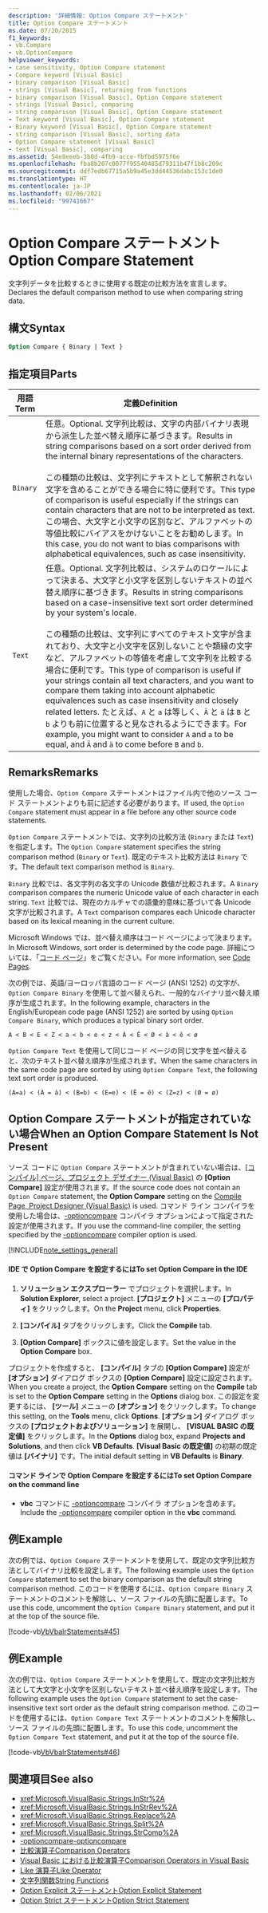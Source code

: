 ```yaml
---
description: '詳細情報: Option Compare ステートメント'
title: Option Compare ステートメント
ms.date: 07/20/2015
f1_keywords:
- vb.Compare
- vb.OptionCompare
helpviewer_keywords:
- case sensitivity, Option Compare statement
- Compare keyword [Visual Basic]
- binary comparison [Visual Basic]
- strings [Visual Basic], returning from functions
- binary comparison [Visual Basic], Option Compare statement
- strings [Visual Basic], comparing
- string comparison [Visual Basic], Option Compare statement
- Text keyword [Visual Basic], Option Compare statement
- Binary keyword [Visual Basic], Option Compare statement
- string comparison [Visual Basic], sorting data
- Option Compare statement [Visual Basic]
- text [Visual Basic], comparing
ms.assetid: 54e8eeeb-3b0d-4fb9-acce-fbfbd5975f6e
ms.openlocfilehash: fba8b207c0077f95540485d79311b47f1b8c209c
ms.sourcegitcommit: ddf7edb67715a5b9a45e3dd44536dabc153c1de0
ms.translationtype: HT
ms.contentlocale: ja-JP
ms.lasthandoff: 02/06/2021
ms.locfileid: "99741667"
---
```

# <a name="option-compare-statement"></a><span data-ttu-id="355be-103">Option Compare ステートメント</span><span class="sxs-lookup"><span data-stu-id="355be-103">Option Compare Statement</span></span>

<span data-ttu-id="355be-104">文字列データを比較するときに使用する既定の比較方法を宣言します。</span><span class="sxs-lookup"><span data-stu-id="355be-104">Declares the default comparison method to use when comparing string data.</span></span>  
  
## <a name="syntax"></a><span data-ttu-id="355be-105">構文</span><span class="sxs-lookup"><span data-stu-id="355be-105">Syntax</span></span>  
  
```vb  
Option Compare { Binary | Text }  
```  
  
## <a name="parts"></a><span data-ttu-id="355be-106">指定項目</span><span class="sxs-lookup"><span data-stu-id="355be-106">Parts</span></span>  
  
|<span data-ttu-id="355be-107">用語</span><span class="sxs-lookup"><span data-stu-id="355be-107">Term</span></span>|<span data-ttu-id="355be-108">定義</span><span class="sxs-lookup"><span data-stu-id="355be-108">Definition</span></span>|  
|---|---|  
|`Binary`|<span data-ttu-id="355be-109">任意。</span><span class="sxs-lookup"><span data-stu-id="355be-109">Optional.</span></span> <span data-ttu-id="355be-110">文字列比較は、文字の内部バイナリ表現から派生した並べ替え順序に基づきます。</span><span class="sxs-lookup"><span data-stu-id="355be-110">Results in string comparisons based on a sort order derived from the internal binary representations of the characters.</span></span><br /><br /> <span data-ttu-id="355be-111">この種類の比較は、文字列にテキストとして解釈されない文字を含めることができる場合に特に便利です。</span><span class="sxs-lookup"><span data-stu-id="355be-111">This type of comparison is useful especially if the strings can contain characters that are not to be interpreted as text.</span></span> <span data-ttu-id="355be-112">この場合、大文字と小文字の区別など、アルファベットの等値比較にバイアスをかけないことをお勧めします。</span><span class="sxs-lookup"><span data-stu-id="355be-112">In this case, you do not want to bias comparisons with alphabetical equivalences, such as case insensitivity.</span></span>|  
|`Text`|<span data-ttu-id="355be-113">任意。</span><span class="sxs-lookup"><span data-stu-id="355be-113">Optional.</span></span> <span data-ttu-id="355be-114">文字列比較は、システムのロケールによって決まる、大文字と小文字を区別しないテキストの並べ替え順序に基づきます。</span><span class="sxs-lookup"><span data-stu-id="355be-114">Results in string comparisons based on a case-insensitive text sort order determined by your system's locale.</span></span><br /><br /> <span data-ttu-id="355be-115">この種類の比較は、文字列にすべてのテキスト文字が含まれており、大文字と小文字を区別しないことや類縁の文字など、アルファベットの等値を考慮して文字列を比較する場合に便利です。</span><span class="sxs-lookup"><span data-stu-id="355be-115">This type of comparison is useful if your strings contain all text characters, and you want to compare them taking into account alphabetic equivalences such as case insensitivity and closely related letters.</span></span> <span data-ttu-id="355be-116">たとえば、`A` と `a` は等しく、`Ä` と `ä` は `B` と `b` よりも前に位置すると見なされるようにできます。</span><span class="sxs-lookup"><span data-stu-id="355be-116">For example, you might want to consider `A` and `a` to be equal, and `Ä` and `ä` to come before `B` and `b`.</span></span>|  
  
## <a name="remarks"></a><span data-ttu-id="355be-117">Remarks</span><span class="sxs-lookup"><span data-stu-id="355be-117">Remarks</span></span>  

 <span data-ttu-id="355be-118">使用した場合、`Option Compare` ステートメントはファイル内で他のソース コード ステートメントよりも前に記述する必要があります。</span><span class="sxs-lookup"><span data-stu-id="355be-118">If used, the `Option Compare` statement must appear in a file before any other source code statements.</span></span>  
  
 <span data-ttu-id="355be-119">`Option Compare` ステートメントでは、文字列の比較方法 (`Binary` または `Text`) を指定します。</span><span class="sxs-lookup"><span data-stu-id="355be-119">The `Option Compare` statement specifies the string comparison method (`Binary` or `Text`).</span></span>  <span data-ttu-id="355be-120">既定のテキスト比較方法は `Binary` です。</span><span class="sxs-lookup"><span data-stu-id="355be-120">The default text comparison method is `Binary`.</span></span>  
  
 <span data-ttu-id="355be-121">`Binary` 比較では、各文字列の各文字の Unicode 数値が比較されます。</span><span class="sxs-lookup"><span data-stu-id="355be-121">A `Binary` comparison compares the numeric Unicode value of each character in each string.</span></span> <span data-ttu-id="355be-122">`Text` 比較では、現在のカルチャでの語彙的意味に基づいて各 Unicode 文字が比較されます。</span><span class="sxs-lookup"><span data-stu-id="355be-122">A `Text` comparison compares each Unicode character based on its lexical meaning in the current culture.</span></span>  
  
 <span data-ttu-id="355be-123">Microsoft Windows では、並べ替え順序はコード ページによって決まります。</span><span class="sxs-lookup"><span data-stu-id="355be-123">In Microsoft Windows, sort order is determined by the code page.</span></span> <span data-ttu-id="355be-124">詳細については、「[コード ページ](/cpp/c-runtime-library/code-pages)」をご覧ください。</span><span class="sxs-lookup"><span data-stu-id="355be-124">For more information, see [Code Pages](/cpp/c-runtime-library/code-pages).</span></span>  
  
 <span data-ttu-id="355be-125">次の例では、英語/ヨーロッパ言語のコード ページ (ANSI 1252) の文字が、`Option Compare Binary` を使用して並べ替えられ、一般的なバイナリ並べ替え順序が生成されます。</span><span class="sxs-lookup"><span data-stu-id="355be-125">In the following example, characters in the English/European code page (ANSI 1252) are sorted by using `Option Compare Binary`, which produces a typical binary sort order.</span></span>  
  
 `A < B < E < Z < a < b < e < z < À < Ê < Ø < à < ê < ø`  
  
 <span data-ttu-id="355be-126">`Option Compare Text` を使用して同じコード ページの同じ文字を並べ替えると、次のテキスト並べ替え順序が生成されます。</span><span class="sxs-lookup"><span data-stu-id="355be-126">When the same characters in the same code page are sorted by using `Option Compare Text`, the following text sort order is produced.</span></span>  
  
 `(A=a) < (À = à) < (B=b) < (E=e) < (Ê = ê) < (Z=z) < (Ø = ø)`  
  
## <a name="when-an-option-compare-statement-is-not-present"></a><span data-ttu-id="355be-127">Option Compare ステートメントが指定されていない場合</span><span class="sxs-lookup"><span data-stu-id="355be-127">When an Option Compare Statement Is Not Present</span></span>  

 <span data-ttu-id="355be-128">ソース コードに `Option Compare` ステートメントが含まれていない場合は、[[コンパイル] ページ、プロジェクト デザイナー (Visual Basic)](/visualstudio/ide/reference/compile-page-project-designer-visual-basic) の **[Option Compare]** 設定が使用されます。</span><span class="sxs-lookup"><span data-stu-id="355be-128">If the source code does not contain an `Option Compare` statement, the **Option Compare** setting on the [Compile Page, Project Designer (Visual Basic)](/visualstudio/ide/reference/compile-page-project-designer-visual-basic) is used.</span></span> <span data-ttu-id="355be-129">コマンド ライン コンパイラを使用した場合は、[-optioncompare](../../reference/command-line-compiler/optioncompare.md) コンパイラ オプションによって指定された設定が使用されます。</span><span class="sxs-lookup"><span data-stu-id="355be-129">If you use the command-line compiler, the setting specified by the [-optioncompare](../../reference/command-line-compiler/optioncompare.md) compiler option is used.</span></span>  
  
[!INCLUDE[note_settings_general](~/includes/note-settings-general-md.md)]  
  
#### <a name="to-set-option-compare-in-the-ide"></a><span data-ttu-id="355be-130">IDE で Option Compare を設定するには</span><span class="sxs-lookup"><span data-stu-id="355be-130">To set Option Compare in the IDE</span></span>  
  
1. <span data-ttu-id="355be-131">**ソリューション エクスプローラー** でプロジェクトを選択します。</span><span class="sxs-lookup"><span data-stu-id="355be-131">In **Solution Explorer**, select a project.</span></span> <span data-ttu-id="355be-132">**[プロジェクト]** メニューの **[プロパティ]** をクリックします。</span><span class="sxs-lookup"><span data-stu-id="355be-132">On the **Project** menu, click **Properties**.</span></span>  
  
2. <span data-ttu-id="355be-133">**[コンパイル]** タブをクリックします。</span><span class="sxs-lookup"><span data-stu-id="355be-133">Click the **Compile** tab.</span></span>  
  
3. <span data-ttu-id="355be-134">**[Option Compare]** ボックスに値を設定します。</span><span class="sxs-lookup"><span data-stu-id="355be-134">Set the value in the **Option Compare** box.</span></span>  
  
 <span data-ttu-id="355be-135">プロジェクトを作成すると、 **[コンパイル]** タブの **[Option Compare]** 設定が **[オプション]** ダイアログ ボックスの **[Option Compare]** 設定に設定されます。</span><span class="sxs-lookup"><span data-stu-id="355be-135">When you create a project, the **Option Compare** setting on the **Compile** tab is set to the **Option Compare** setting in the **Options** dialog box.</span></span> <span data-ttu-id="355be-136">この設定を変更するには、 **[ツール]** メニューの **[オプション]** をクリックします。</span><span class="sxs-lookup"><span data-stu-id="355be-136">To change this setting, on the **Tools** menu, click **Options**.</span></span> <span data-ttu-id="355be-137">**[オプション]** ダイアログ ボックスの **[プロジェクトおよびソリューション]** を展開し、 **[VISUAL BASIC の既定値]** をクリックします。</span><span class="sxs-lookup"><span data-stu-id="355be-137">In the **Options** dialog box, expand **Projects and Solutions**, and then click **VB Defaults**.</span></span> <span data-ttu-id="355be-138">**[Visual Basic の既定値]** の初期の既定値は **[バイナリ]** です。</span><span class="sxs-lookup"><span data-stu-id="355be-138">The initial default setting in **VB Defaults** is **Binary**.</span></span>  
  
#### <a name="to-set-option-compare-on-the-command-line"></a><span data-ttu-id="355be-139">コマンド ラインで Option Compare を設定するには</span><span class="sxs-lookup"><span data-stu-id="355be-139">To set Option Compare on the command line</span></span>  
  
- <span data-ttu-id="355be-140">**vbc** コマンドに [-optioncompare](../../reference/command-line-compiler/optioncompare.md) コンパイラ オプションを含めます。</span><span class="sxs-lookup"><span data-stu-id="355be-140">Include the [-optioncompare](../../reference/command-line-compiler/optioncompare.md) compiler option in the **vbc** command.</span></span>  
  
## <a name="example"></a><span data-ttu-id="355be-141">例</span><span class="sxs-lookup"><span data-stu-id="355be-141">Example</span></span>  

 <span data-ttu-id="355be-142">次の例では、`Option Compare` ステートメントを使用して、既定の文字列比較方法としてバイナリ比較を設定します。</span><span class="sxs-lookup"><span data-stu-id="355be-142">The following example uses the `Option Compare` statement to set the binary comparison as the default string comparison method.</span></span> <span data-ttu-id="355be-143">このコードを使用するには、`Option Compare Binary` ステートメントのコメントを解除し、ソース ファイルの先頭に配置します。</span><span class="sxs-lookup"><span data-stu-id="355be-143">To use this code, uncomment the `Option Compare Binary` statement, and put it at the top of the source file.</span></span>  
  
 [!code-vb[VbVbalrStatements#45](~/samples/snippets/visualbasic/VS_Snippets_VBCSharp/VbVbalrStatements/VB/Class1.vb#45)]  
  
## <a name="example"></a><span data-ttu-id="355be-144">例</span><span class="sxs-lookup"><span data-stu-id="355be-144">Example</span></span>  

 <span data-ttu-id="355be-145">次の例では、`Option Compare` ステートメントを使用して、既定の文字列比較方法として大文字と小文字を区別しないテキスト並べ替え順序を設定します。</span><span class="sxs-lookup"><span data-stu-id="355be-145">The following example uses the `Option Compare` statement to set the case-insensitive text sort order as the default string comparison method.</span></span> <span data-ttu-id="355be-146">このコードを使用するには、`Option Compare Text` ステートメントのコメントを解除し、ソース ファイルの先頭に配置します。</span><span class="sxs-lookup"><span data-stu-id="355be-146">To use this code, uncomment the `Option Compare Text` statement, and put it at the top of the source file.</span></span>  
  
 [!code-vb[VbVbalrStatements#46](~/samples/snippets/visualbasic/VS_Snippets_VBCSharp/VbVbalrStatements/VB/Class1.vb#46)]  
  
## <a name="see-also"></a><span data-ttu-id="355be-147">関連項目</span><span class="sxs-lookup"><span data-stu-id="355be-147">See also</span></span>

- <xref:Microsoft.VisualBasic.Strings.InStr%2A>
- <xref:Microsoft.VisualBasic.Strings.InStrRev%2A>
- <xref:Microsoft.VisualBasic.Strings.Replace%2A>
- <xref:Microsoft.VisualBasic.Strings.Split%2A>
- <xref:Microsoft.VisualBasic.Strings.StrComp%2A>
- [<span data-ttu-id="355be-148">-optioncompare</span><span class="sxs-lookup"><span data-stu-id="355be-148">-optioncompare</span></span>](../../reference/command-line-compiler/optioncompare.md)
- [<span data-ttu-id="355be-149">比較演算子</span><span class="sxs-lookup"><span data-stu-id="355be-149">Comparison Operators</span></span>](../operators/comparison-operators.md)
- [<span data-ttu-id="355be-150">Visual Basic における比較演算子</span><span class="sxs-lookup"><span data-stu-id="355be-150">Comparison Operators in Visual Basic</span></span>](../../programming-guide/language-features/operators-and-expressions/comparison-operators.md)
- [<span data-ttu-id="355be-151">Like 演算子</span><span class="sxs-lookup"><span data-stu-id="355be-151">Like Operator</span></span>](../operators/like-operator.md)
- [<span data-ttu-id="355be-152">文字列関数</span><span class="sxs-lookup"><span data-stu-id="355be-152">String Functions</span></span>](../functions/string-functions.md)
- [<span data-ttu-id="355be-153">Option Explicit ステートメント</span><span class="sxs-lookup"><span data-stu-id="355be-153">Option Explicit Statement</span></span>](option-explicit-statement.md)
- [<span data-ttu-id="355be-154">Option Strict ステートメント</span><span class="sxs-lookup"><span data-stu-id="355be-154">Option Strict Statement</span></span>](option-strict-statement.md)
